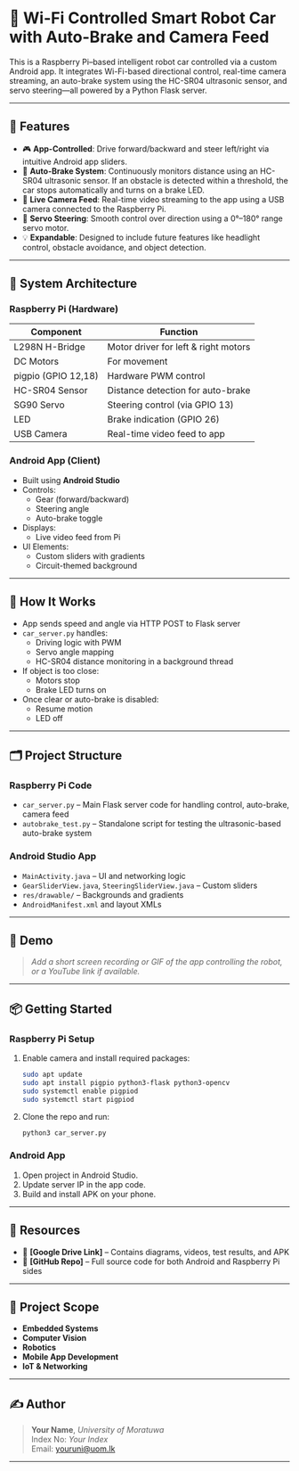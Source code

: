 # 🚗 Wi-Fi Controlled Smart Robot Car with Auto-Brake and Camera Feed

This is a Raspberry Pi–based intelligent robot car controlled via a custom Android app. It integrates Wi-Fi-based directional control, real-time camera streaming, an auto-brake system using the HC-SR04 ultrasonic sensor, and servo steering—all powered by a Python Flask server.

---

## 🔧 Features

- 🎮 **App-Controlled**: Drive forward/backward and steer left/right via intuitive Android app sliders.
- 🧠 **Auto-Brake System**: Continuously monitors distance using an HC-SR04 ultrasonic sensor. If an obstacle is detected within a threshold, the car stops automatically and turns on a brake LED.
- 📸 **Live Camera Feed**: Real-time video streaming to the app using a USB camera connected to the Raspberry Pi.
- 🔄 **Servo Steering**: Smooth control over direction using a 0°–180° range servo motor.
- 💡 **Expandable**: Designed to include future features like headlight control, obstacle avoidance, and object detection.

---

## 🧱 System Architecture

### Raspberry Pi (Hardware)

| Component        | Function                             |
|------------------|--------------------------------------|
| L298N H-Bridge   | Motor driver for left & right motors |
| DC Motors        | For movement                         |
| pigpio (GPIO 12,18) | Hardware PWM control              |
| HC-SR04 Sensor   | Distance detection for auto-brake    |
| SG90 Servo       | Steering control (via GPIO 13)       |
| LED              | Brake indication (GPIO 26)           |
| USB Camera       | Real-time video feed to app          |

### Android App (Client)

- Built using **Android Studio**
- Controls:
  - Gear (forward/backward)
  - Steering angle
  - Auto-brake toggle
- Displays:
  - Live video feed from Pi
- UI Elements:
  - Custom sliders with gradients
  - Circuit-themed background

---

## 🚀 How It Works

- App sends speed and angle via HTTP POST to Flask server
- `car_server.py` handles:
  - Driving logic with PWM
  - Servo angle mapping
  - HC-SR04 distance monitoring in a background thread
- If object is too close:
  - Motors stop
  - Brake LED turns on
- Once clear or auto-brake is disabled:
  - Resume motion
  - LED off

---

## 🗂 Project Structure

### Raspberry Pi Code

- `car_server.py` – Main Flask server code for handling control, auto-brake, camera feed
- `autobrake_test.py` – Standalone script for testing the ultrasonic-based auto-brake system

### Android Studio App

- `MainActivity.java` – UI and networking logic
- `GearSliderView.java`, `SteeringSliderView.java` – Custom sliders
- `res/drawable/` – Backgrounds and gradients
- `AndroidManifest.xml` and layout XMLs

---

## 📸 Demo

> *Add a short screen recording or GIF of the app controlling the robot, or a YouTube link if available.*

---

## 📦 Getting Started

### Raspberry Pi Setup

1. Enable camera and install required packages:

    ```bash
    sudo apt update
    sudo apt install pigpio python3-flask python3-opencv
    sudo systemctl enable pigpiod
    sudo systemctl start pigpiod
    ```

2. Clone the repo and run:

    ```bash
    python3 car_server.py
    ```

### Android App

1. Open project in Android Studio.
2. Update server IP in the app code.
3. Build and install APK on your phone.

---

## 📁 Resources

- 📂 **[Google Drive Link]** – Contains diagrams, videos, test results, and APK
- 🧠 **[GitHub Repo]** – Full source code for both Android and Raspberry Pi sides

---

## 📌 Project Scope

- **Embedded Systems**
- **Computer Vision**
- **Robotics**
- **Mobile App Development**
- **IoT & Networking**

---

## ✍️ Author

> **Your Name**, *University of Moratuwa*  
> Index No: *Your Index*  
> Email: [youruni@uom.lk](mailto:youruni@uom.lk)

---


